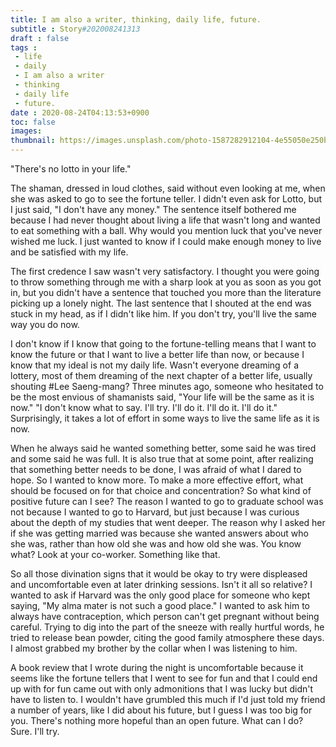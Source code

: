 ```yaml
---
title: I am also a writer, thinking, daily life, future.
subtitle : Story#202008241313
draft : false
tags :
 - life
 - daily
 - I am also a writer
 - thinking
 - daily life
 - future.
date : 2020-08-24T04:13:53+0900
toc: false
images: 
thumbnail: https://images.unsplash.com/photo-1587282912104-4e55050e250b?ixlib=rb-1.2.1&q=80&fm=jpg&crop=entropy&cs=tinysrgb&w=1080&fit=max&ixid=eyJhcHBfaWQiOjE1NTU0OX0
---
```


"There's no lotto in your life."  

The shaman, dressed in loud clothes, said without even looking at me, when she was asked to go to see the fortune teller. I didn't even ask for Lotto, but I just said, "I don't have any money." The sentence itself bothered me because I had never thought about living a life that wasn't long and wanted to eat something with a ball. Why would you mention luck that you've never wished me luck. I just wanted to know if I could make enough money to live and be satisfied with my life.  

The first credence I saw wasn't very satisfactory. I thought you were going to throw something through me with a sharp look at you as soon as you got in, but you didn't have a sentence that touched you more than the literature picking up a lonely night. The last sentence that I shouted at the end was stuck in my head, as if I didn't like him. If you don't try, you'll live the same way you do now.  

I don't know if I know that going to the fortune-telling means that I want to know the future or that I want to live a better life than now, or because I know that my ideal is not my daily life. Wasn't everyone dreaming of a lottery, most of them dreaming of the next chapter of a better life, usually shouting #Lee Saeng-mang? Three minutes ago, someone who hesitated to be the most envious of shamanists said, "Your life will be the same as it is now." "I don't know what to say. I'll try. I'll do it. I'll do it. I'll do it." Surprisingly, it takes a lot of effort in some ways to live the same life as it is now.  

When he always said he wanted something better, some said he was tired and some said he was full. It is also true that at some point, after realizing that something better needs to be done, I was afraid of what I dared to hope. So I wanted to know more. To make a more effective effort, what should be focused on for that choice and concentration? So what kind of positive future can I see? The reason I wanted to go to graduate school was not because I wanted to go to Harvard, but just because I was curious about the depth of my studies that went deeper. The reason why I asked her if she was getting married was because she wanted answers about who she was, rather than how old she was and how old she was. You know what? Look at your co-worker. Something like that.  

So all those divination signs that it would be okay to try were displeased and uncomfortable even at later drinking sessions. Isn't it all so relative? I wanted to ask if Harvard was the only good place for someone who kept saying, "My alma mater is not such a good place." I wanted to ask him to always have contraception, which person can't get pregnant without being careful. Trying to dig into the part of the sneeze with really hurtful words, he tried to release bean powder, citing the good family atmosphere these days. I almost grabbed my brother by the collar when I was listening to him.  

A book review that I wrote during the night is uncomfortable because it seems like the fortune tellers that I went to see for fun and that I could end up with for fun came out with only admonitions that I was lucky but didn't have to listen to. I wouldn't have grumbled this much if I'd just told my friend a number of years, like I did about his future, but I guess I was too big for you. There's nothing more hopeful than an open future. What can I do? Sure. I'll try.  

